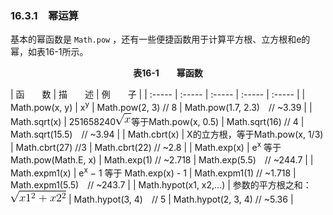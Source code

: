 ### 16.3.1　幂运算

基本的幂函数是 `Math.pow` ，还有一些便捷函数用于计算平方根、立方根和e的幂，如表16-1所示。

<center class="my_markdown"><b class="my_markdown">表16-1　　幂函数</b></center>

| 函　　数 | 描　　述 | 例　　子 |
| :-----  | :-----  | :-----  | :-----  | :-----  |
| Math.pow(x, y) | x<sup class="my_markdown">y</sup> | Math.pow(2, 3) // 8 | Math.pow(1.7, 2.3)　// ~3.39 |
| Math.sqrt(x) | 251658240<img class="my_markdown" src="../images/16.gif" style="width:25px;  height: 19px; "/>等于Math.pow(x, 0.5) | Math.sqrt(16) // 4 | Math.sqrt(15.5)　// ~3.94 |
| Math.cbrt(x) | X的立方根，等于Math.pow(x, 1/3) | Math.cbrt(27) //3 | Math.cbrt(22) // ~2.8 |
| Math.exp(x) | e<sup class="my_markdown">x</sup> 等于　 Math.pow(Math.E, x) | Math.exp(1) // ~2.718 | Math.exp(5.5)　// ~244.7 |
| Math.expm1(x) | e<sup class="my_markdown">x</sup> − 1 等于 Math.exp(x) - 1 | Math.expm1(1) // ~1.718 | Math.expm1(5.5)　// ~243.7 |
| Math.hypot(x1, x2,...) | 参数的平方根之和：<img class="my_markdown" src="../images/17.gif" style="width:89px;  height: 19px; "/> | Math.hypot(3, 4)　// 5 | Math.hypot(2, 3, 4) // ~5.36 |

